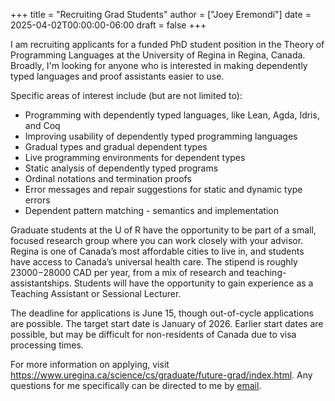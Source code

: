 +++
title = "Recruiting Grad Students"
author = ["Joey Eremondi"]
date = 2025-04-02T00:00:00-06:00
draft = false
+++

I am recruiting applicants for a funded PhD student position in the Theory of Programming Languages at the University of Regina in Regina, Canada. Broadly, I'm looking for anyone who is interested in making dependently typed languages and proof assistants easier to use.

Specific areas of interest include (but are not limited to):

-   Programming with dependently typed languages, like Lean, Agda, Idris, and Coq
-   Improving usability of dependently typed programming languages
-   Gradual types and gradual dependent types
-   Live programming environments for dependent types
-   Static analysis of dependently typed programs
-   Ordinal notations and termination proofs
-   Error messages and repair suggestions for static and dynamic type errors
-   Dependent pattern matching - semantics and implementation

Graduate students at the U of R have the opportunity to be part of a small, focused research group where you can work closely with your advisor. Regina is one of Canada’s most affordable cities to live in, and students have access to Canada’s universal health care. The stipend is roughly $23000-$28000 CAD per year, from a mix of research and teaching-assistantships. Students will have the opportunity to gain experience as a Teaching Assistant or Sessional Lecturer.

The deadline for applications is June 15, though out-of-cycle applications are possible. The target start date is January of 2026. Earlier start dates are possible, but may be difficult for non-residents of Canada due to visa processing times.

For more information on applying, visit <https://www.uregina.ca/science/cs/graduate/future-grad/index.html>. Any questions for me specifically can be directed to me by [email](mailto:jeremondi(atsymbol)uregina.ca).
